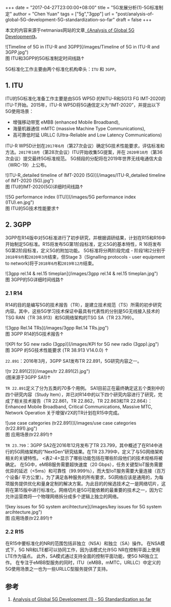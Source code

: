 +++
date = "2017-04-27T23:00:00+08:00"
title = "5G发展分析(1)-5G标准制定"
author = "Chen Yuan"
tags = ["5g","3gpp"]
url = "post/analysis-of-global-5G-development-5G-standardization-so-far"
draft = false
+++
    
	
本文的内容来源于netmanias网站的文章[《Analysis of Global 5G Development》](http://www.netmanias.com/en/?m=view&id=reports&no=11609)。    

![Timeline of 5G in ITU-R and 3GPP](/images/Timeline of 5G in ITU-R and 3GPP.jpg")   
图 ITU和3GPP的5G标准制定时间线路↑    

5G标准化工作主要由两个标准化机构牵头：```ITU``` 和 ```3GPP```。    

<!--more--> 
## 1. ITU    
ITU的5G标准化准备工作主要是由SG5 WP5D 的NITU-R和SG13 FG IMT-2020的ITU-T开始。2015年，ITU-R WP5D将5G通信定义为“IMT-2020”，并提出以下5G使用场景：        
 
- 增强移动带宽 eMBB (enhanced Mobile Broadband),         
- 海量机器通信 mMTC (massive Machine Type Communications),         
- 高可靠低时延 URLLC (Ultra-Reliable and Low Latency Communications)        

ITU-R WP5D计划在```2017年6月```（第27次会议）确定5G技术性能要求，评估标准和方法。```2017年10月```（第28次会议）ITU开始收集5G提案，并在 ```2020年10月```（第36次会议）提交最终5G标准规范。 5G频段的分配将在2019年世界无线电通信大会（WRC-19）上公布。    

![ITU-R_detailed timeline of IMT-2020 (5G)](/images/ITU-R_detailed timeline of IMT-2020 (5G).jpg")   
图 ITU的IMT-2020(5G)详细时间线路↑     

![5G performance index (ITU)](/images/5G performance index (ITU).en.jpg")   
图 ITU的5G技术性能要求↑    

## 2. 3GPP
 
3GPP在R14版中对5G标准进行了初步研究，并根据调研结果，计划在R15和R16中开始制定5G标准。R15将发布5G第1阶段标准，定义5G的基本特性，R  16将发布5G第2阶段标准，定义5G的附加功能。 5G标准将分两阶段完成 - 阶段1和2分别于```2018年9月```和```2020年3月```结束，但Stage 3（Signalling protocols - user equipment to network)将于```2018年6月```和```2019年12月```结束。

![3gpp rel.14 & rel.15 timeplan](/images/3gpp rel.14 & rel.15 timeplan.jpg")     
图 3GPP的5G详细时间线路↑    
### 2.1 R14
R14的目的是编写5G的技术报告（TR），是建立技术规范（TS）所需的初步研究内容。其中，这些5G学习技术保证中最具有代表性的分别是5G无线接入技术的TSG RAN（TR 38.913）和5G网络架构的TSG SA（TR 23.799）。

![3gpp Rel.14 TRs](/images/3gpp Rel.14 TRs.jpg")     
图 3GPP R14的5G技术报告↑    

![KPI for 5G new radio (3gpp)](/images/KPI for 5G new radio (3gpp).jpg")     
图 3GPP 的5G技术性能要求 (TR 38.913 V14.0.0) ↑    

```22.891```：2016年3月，3GPP SA1发布TR 22.891，5G研究内容之一。

![tr 22.891(2)](/images/tr 22.891(2).jpg")     
(图来源于3GPP SA1)↑  

```TR 22.891```定义了分为五类的70多个用例。 SA1目前正在最终确定这五个类别中的四个研究内容（Study Item），并已对R14中的以下四个研究内容进行了研究，完成了相关技术报告（TR 22.861，TR 22.862，TR 22.863和TR 22.864）：
Enhanced Mobile Broadband, 
Critical Communications, 
Massive MTC, 
Network Operation
关于增强V2X的TR计划在R15中完成。    
    
![use case categories (tr22.891)](/images/use case categories (tr22.891).jpg")     
图 应用场景(tr22.891)↑     

```TR 23.799```：3GPP SA2在2016年12月发布了TR 23.799，其中概述了在R14中进行的5G网络架构的“NextGen”研究结果。在TR 23.799中，定义了与5G网络架构相关的关键特性。 <表2-4>显示了哪些功能包括在哪些阶段他们的技术规格将被确定。
在5G中，eMBB服务需要超快速度（20 Gbps），任务关键型IoT服务需要优异的延迟（<5ms）和可靠性（99.999％），而大型IoT服务需要大量连接（百万个设备/ 平方公里）。为了满足各种服务的所有要求，5G网络应该是通用的，为每项服务提供优化和量身定制的解决方案。为此目的的候选技术之一是网络切片，这将在第15版中进行标准化。网络切片是5G可能依赖的最重要的技术之一，因为它允许运营商将一个物理网络拆分成多个逻辑上独立的网络。  
   
![key issues for 5G system arcihtecture](/images/key issues for 5G system arcihtecture.jpg")     
图 应用场景(tr22.891)↑   
### 2.2 R15
在R15中要标准化的NR的范围包括非独立（NSA）和独立（SA）操作。 在NSA模式下，5G NR和LTE都可以协同工作，因为该模式允许5G NR在控制平面上使用LTE作为锚点。 此外，SA模式通过支持全面的控制平面功能，使5G NR独立工作。 在专注于eMBB型服务的同时，ITU（eMBB，mMTC，URLLC）中定义的5G使用场景之一也为一些URLLC型服务提供了支持。

##  参考
1. [Analysis of Global 5G Development (1) - 5G Standardization so far](http://www.netmanias.com/en/?m=view&id=reports&no=11609)


